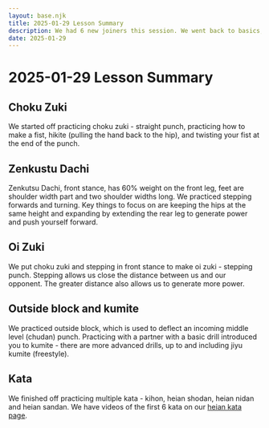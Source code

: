 ```yaml
---
layout: base.njk
title: 2025-01-29 Lesson Summary
description: We had 6 new joiners this session. We went back to basics, practicing various kihon techniques. We introduced kumite concepts and then finished practices the first 4 kata
date: 2025-01-29
---
```

# 2025-01-29 Lesson Summary

## Choku Zuki

We started off practicing choku zuki - straight punch, practicing how to make a fist, hikite (pulling the hand back to the hip), and twisting your fist at the end of the punch. 

## Zenkustu Dachi

Zenkutsu Dachi, front stance, has 60% weight on the front leg, feet are shoulder width part and two shoulder widths long. We practiced stepping forwards and turning. Key things to focus on are keeping the hips at the same height and expanding by extending the rear leg to generate power and push yourself forward.

## Oi Zuki

We put choku zuki and stepping in front stance to make oi zuki - stepping punch. Stepping allows us close the distance between us and our opponent. The greater distance also allows us to generate more power.

## Outside block and kumite
We practiced outside block, which is used to deflect an incoming middle level (chudan) punch. Practicing with a partner with a basic drill introduced you to kumite - there are more advanced drills, up to and including jiyu kumite (freestyle).

## Kata
We finished off practicing multiple kata - kihon, heian shodan, heian nidan and heian sandan. We have videos of the first 6 kata on our [heian kata page](/kata/heian/).
